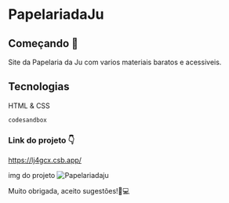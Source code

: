 # PapelariadaJu
## Começando 🚀
Site da Papelaria da Ju com varios materiais baratos e acessiveis.
## Tecnologias
HTML & CSS

``codesandbox``
### Link do projeto 👇
https://lj4gcx.csb.app/

img do projeto
![Papelariadaju](https://github.com/Julianaflores02/PapelariadaJu/assets/146494710/804938a2-b9eb-48ac-a4f8-47c3478c5130)

Muito obrigada, aceito sugestões!🖤💻
